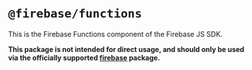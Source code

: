 # `@firebase/functions`

This is the Firebase Functions component of the Firebase JS SDK.

**This package is not intended for direct usage, and should only be used via the officially
supported [firebase](https://www.npmjs.com/package/firebase) package.**

